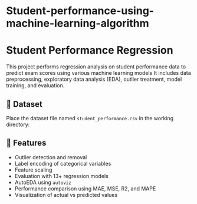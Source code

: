 # Student-performance-using-machine-learning-algorithm
# Student Performance Regression

This project performs regression analysis on student performance data to predict exam scores using various machine learning models
It includes data preprocessing, exploratory data analysis (EDA), outlier treatment, model training, and evaluation.

## 📁 Dataset
Place the dataset file named `student_performance.csv` in the working directory:


## 🧪 Features
- Outlier detection and removal
- Label encoding of categorical variables
- Feature scaling
- Evaluation with 13+ regression models
- AutoEDA using `autoviz`
- Performance comparison using MAE, MSE, R2, and MAPE
- Visualization of actual vs predicted values

